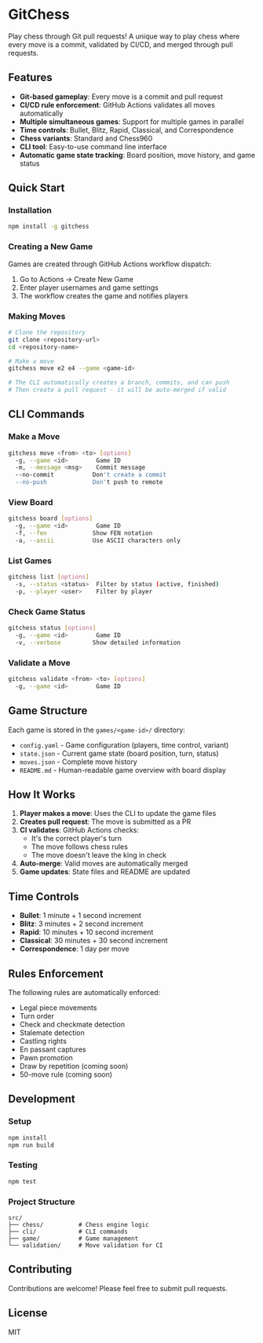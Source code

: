 # GitChess

Play chess through Git pull requests! A unique way to play chess where every move is a commit, validated by CI/CD, and merged through pull requests.

## Features

- **Git-based gameplay**: Every move is a commit and pull request
- **CI/CD rule enforcement**: GitHub Actions validates all moves automatically
- **Multiple simultaneous games**: Support for multiple games in parallel
- **Time controls**: Bullet, Blitz, Rapid, Classical, and Correspondence
- **Chess variants**: Standard and Chess960
- **CLI tool**: Easy-to-use command line interface
- **Automatic game state tracking**: Board position, move history, and game status

## Quick Start

### Installation

```bash
npm install -g gitchess
```

### Creating a New Game

Games are created through GitHub Actions workflow dispatch:

1. Go to Actions → Create New Game
2. Enter player usernames and game settings
3. The workflow creates the game and notifies players

### Making Moves

```bash
# Clone the repository
git clone <repository-url>
cd <repository-name>

# Make a move
gitchess move e2 e4 --game <game-id>

# The CLI automatically creates a branch, commits, and can push
# Then create a pull request - it will be auto-merged if valid
```

## CLI Commands

### Make a Move
```bash
gitchess move <from> <to> [options]
  -g, --game <id>        Game ID
  -m, --message <msg>    Commit message
  --no-commit           Don't create a commit
  --no-push             Don't push to remote
```

### View Board
```bash
gitchess board [options]
  -g, --game <id>        Game ID
  -f, --fen             Show FEN notation
  -a, --ascii           Use ASCII characters only
```

### List Games
```bash
gitchess list [options]
  -s, --status <status>  Filter by status (active, finished)
  -p, --player <user>    Filter by player
```

### Check Game Status
```bash
gitchess status [options]
  -g, --game <id>        Game ID
  -v, --verbose         Show detailed information
```

### Validate a Move
```bash
gitchess validate <from> <to> [options]
  -g, --game <id>        Game ID
```

## Game Structure

Each game is stored in the `games/<game-id>/` directory:

- `config.yaml` - Game configuration (players, time control, variant)
- `state.json` - Current game state (board position, turn, status)
- `moves.json` - Complete move history
- `README.md` - Human-readable game overview with board display

## How It Works

1. **Player makes a move**: Uses the CLI to update the game files
2. **Creates pull request**: The move is submitted as a PR
3. **CI validates**: GitHub Actions checks:
   - It's the correct player's turn
   - The move follows chess rules
   - The move doesn't leave the king in check
4. **Auto-merge**: Valid moves are automatically merged
5. **Game updates**: State files and README are updated

## Time Controls

- **Bullet**: 1 minute + 1 second increment
- **Blitz**: 3 minutes + 2 second increment  
- **Rapid**: 10 minutes + 10 second increment
- **Classical**: 30 minutes + 30 second increment
- **Correspondence**: 1 day per move

## Rules Enforcement

The following rules are automatically enforced:

- Legal piece movements
- Turn order
- Check and checkmate detection
- Stalemate detection
- Castling rights
- En passant captures
- Pawn promotion
- Draw by repetition (coming soon)
- 50-move rule (coming soon)

## Development

### Setup
```bash
npm install
npm run build
```

### Testing
```bash
npm test
```

### Project Structure
```
src/
├── chess/          # Chess engine logic
├── cli/            # CLI commands
├── game/           # Game management
└── validation/     # Move validation for CI
```

## Contributing

Contributions are welcome! Please feel free to submit pull requests.

## License

MIT